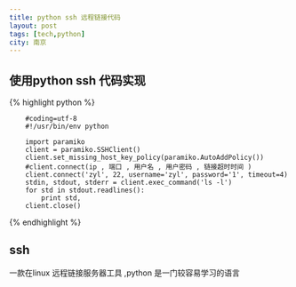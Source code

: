 ```yaml
---
title: python ssh 远程链接代码  
layout: post  
tags: [tech,python]  
city: 南京
---
```




使用python  ssh 代码实现
--------------------

{% highlight python %}
        
        #coding=utf-8
        #!/usr/bin/env python
        
        import paramiko
        client = paramiko.SSHClient()
        client.set_missing_host_key_policy(paramiko.AutoAddPolicy())
        #client.connect(ip , 端口 , 用户名 , 用户密码 , 链接超时时间 )
        client.connect('zyl', 22, username='zyl', password='1', timeout=4)
        stdin, stdout, stderr = client.exec_command('ls -l')
        for std in stdout.readlines():
            print std,
        client.close()
{% endhighlight  %}

ssh
------------
一款在linux 远程链接服务器工具  ,python 是一门较容易学习的语言  